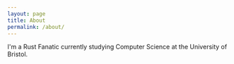 ```yaml
---
layout: page
title: About
permalink: /about/
---
```


I'm a Rust Fanatic currently studying Computer Science at the University of Bristol.


